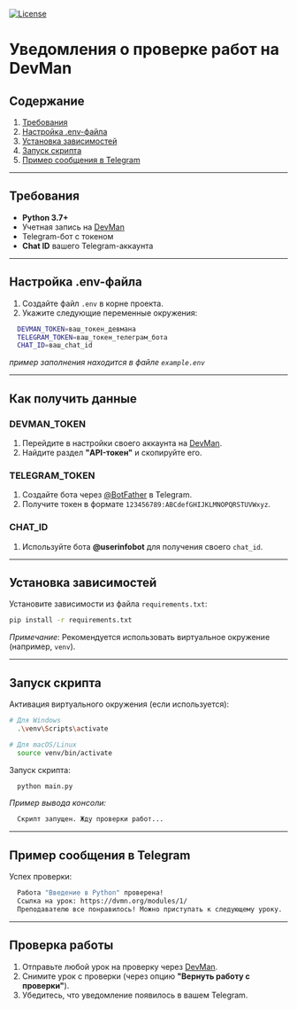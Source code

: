 [![License](https://img.shields.io/badge/License-MIT-yellow.svg?style=flat-square)](https://opensource.org/licenses/MIT)


# Уведомления о проверке работ на DevMan

## Содержание
1. [Требования](#требования)
2. [Настройка .env-файла](#настройка-env-файла)
3. [Установка зависимостей](#установка-зависимостей)
4. [Запуск скрипта](#запуск-скрипта)
5. [Пример сообщения в Telegram](#пример-сообщения-в-telegram)

---

## Требования
- **Python 3.7+**
- Учетная запись на [DevMan](https://dvmn.org/)
- Telegram-бот с токеном
- **Chat ID** вашего Telegram-аккаунта

---

## Настройка .env-файла
1. Создайте файл `.env` в корне проекта.
2. Укажите следующие переменные окружения:
```bash
  DEVMAN_TOKEN=ваш_токен_девмана
  TELEGRAM_TOKEN=ваш_токен_телеграм_бота
  CHAT_ID=ваш_chat_id
```

  *пример заполнения находится в файле `example.env`*
  
---

## Как получить данные

### DEVMAN_TOKEN
1. Перейдите в настройки своего аккаунта на [DevMan](https://dvmn.org/).
2. Найдите раздел **"API-токен"** и скопируйте его.

### TELEGRAM_TOKEN
1. Создайте бота через [@BotFather](https://t.me/BotFather) в Telegram.
2. Получите токен в формате `123456789:ABCdefGHIJKLMNOPQRSTUVWxyz`.

### CHAT_ID
1. Используйте бота **@userinfobot** для получения своего `chat_id`.

---

## Установка зависимостей

Установите зависимости из файла `requirements.txt`:
```bash
pip install -r requirements.txt
```
*Примечание*: Рекомендуется использовать виртуальное окружение (например, `venv`).

---

## Запуск скрипта

Активация виртуального окружения (если используется):
```bash
# Для Windows
  .\venv\Scripts\activate

# Для macOS/Linux
  source venv/bin/activate
```
Запуск скрипта:
```bash
  python main.py
```
*Пример вывода консоли:*
```bash
  Скрипт запущен. Жду проверки работ...
```
---

## Пример сообщения в Telegram

Успех проверки:
```bash
  Работа "Введение в Python" проверена!
  Ссылка на урок: https://dvmn.org/modules/1/
  Преподавателю все понравилось! Можно приступать к следующему уроку.
```

---
## Проверка работы

1. Отправьте любой урок на проверку через [DevMan](https://dvmn.org/).
2. Снимите урок с проверки (через опцию **"Вернуть работу с проверки"**).
3. Убедитесь, что уведомление появилось в вашем Telegram.
